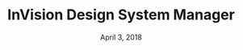 ---
date: April 3, 2018
title: InVision Design System Manager
link: https://www.invisionapp.com/blog/announcing-invision-design-system-manager/
image: images/tools/dsm.jpg
description: InVision DSM makes it possible for every product team to create and maintain a design system at scale—allowing teams to maintain a consistent user experience across every digital interface.

tags:
- design
- sketch
type: Plugin

# ================================
# TOOLS CATEGORIES AVAILABLE
# ================================
# - design
# - development
# - documentation
# - frameworks
# - sketch
#   type: Plugin
#   type: Sketch File
# ================================
---